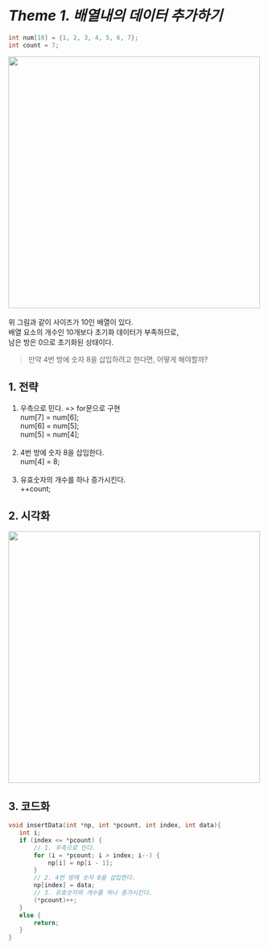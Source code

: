 # *Theme 1. 배열내의 데이터 추가하기*
```cpp
int num[10] = {1, 2, 3, 4, 5, 6, 7};
int count = 7;
```

<image src="https://github.com/codeeing/DataStructure/assets/135220759/a19bbfe0-ba12-46cb-8c10-c4678ab185e4" width="500"><br><br>
 위 그림과 같이 사이즈가 10인 배열이 있다. <br>배열 요소의 개수인 10개보다 초기화 데이터가 부족하므로, <br>남은 방은 0으로 초기화된 상태이다.

 > 만약 4번 방에 숫자 8을 삽입하려고 한다면, 어떻게 해야할까?

 ## 1. 전략
1. 우측으로 민다. => for문으로 구현<br>
num[7] = num[6];<br>
num[6] = num[5];<br>
num[5] = num[4];<br><br>
2. 4번 방에 숫자 8을 삽입한다.<br>
num[4] = 8;<br><br>
3. 유효숫자의 개수를 하나 증가시킨다.<br>
++count;
 ## 2. 시각화
<image src="https://github.com/codeeing/DataStructure/assets/135220759/50c71a0f-82c4-420c-a41e-a86171a4b384" width="500"><br>
 ## 3. 코드화
 
 ```cpp
void insertData(int *np, int *pcount, int index, int data){
    int i;
	if (index <= *pcount) {
        // 1. 우측으로 민다.
		for (i = *pcount; i > index; i--) {
			np[i] = np[i - 1];
		}
        // 2. 4번 방에 숫자 8을 삽입한다.
		np[index] = data;
        // 3. 유효숫자의 개수를 하나 증가시킨다.
		(*pcount)++;
	}
	else {
		return;
	}
}
```
